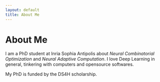 ```yaml
---
layout: default
title: About Me
---
```

# About Me

I am a PhD student at Inria Sophia Antipolis about *Neural Combinatorial
Optimization* and *Neural Adaptive Computation*. I love Deep Learning in
general, tinkering with computers and opensource softwares.

My PhD is funded by the DS4H scholarship.
